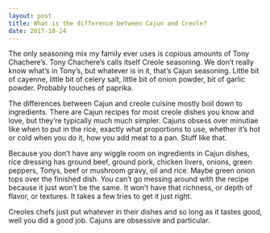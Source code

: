 ```yaml
---
layout: post
title: What is the difference between Cajun and Creole?
date: 2017-10-24
---
```


<p>The only seasoning mix my family ever uses is copious amounts of Tony Chachere’s. Tony Chachere’s calls itself Creole seasoning. We don’t really know what’s in Tony’s, but whatever is in it, that’s Cajun seasoning. Little bit of cayenne, little bit of celery salt, little bit of onion powder, bit of garlic powder. Probably touches of paprika.</p><p>The differences between Cajun and creole cuisine mostly boil down to ingredients. There are Cajun recipes for most creole dishes you know and love, but they’re typically much much simpler. Cajuns obsess over minutiae like when to put in the rice, exactly what proportions to use, whether it’s hot or cold when you do it, how you add meat to a pan. Stuff like that.</p><p>Because you don’t have any wiggle room on ingredients in Cajun dishes, rice dressing has ground beef, ground pork, chicken livers, onions, green peppers, Tonys, beef or mushroom gravy, oil and rice. Maybe green onion tops over the finished dish. You can’t go messing around with the recipe because it just won’t be the same. It won’t have that richness, or depth of flavor, or textures. It takes a few tries to get it just right.</p><p>Creoles chefs just put whatever in their dishes and so long as it tastes good, well you did a good job. Cajuns are obsessive and particular.</p>
